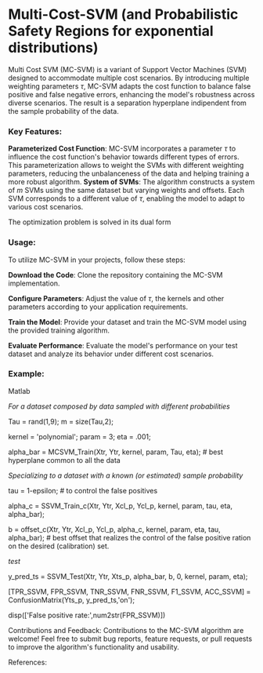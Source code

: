 # Multi-Cost-SVM (and Probabilistic Safety Regions for exponential distributions)

Multi Cost SVM (MC-SVM) is a variant of Support Vector Machines (SVM) designed to accommodate multiple cost scenarios. By introducing multiple weighting parameters $\tau$,  MC-SVM adapts the cost function to balance false positive and false negative errors, enhancing the model's robustness across diverse scenarios. The result is a separation hyperplane indipendent from the sample probability of the data.

### Key Features:
__Parameterized Cost Function__: MC-SVM incorporates a parameter $\tau$ to influence the cost function's behavior towards different types of errors. This parameterization allows to weight the SVMs with different weighting parameters, reducing the unbalanceness of the data and helping training a more robust algorithm.
__System of SVMs__: The algorithm constructs a system of $m$ SVMs using the same dataset but varying weights and offsets. Each SVM corresponds to a different value of $\tau$, enabling the model to adapt to various cost scenarios.

The optimization problem is solved in its dual form

### Usage:
To utilize MC-SVM in your projects, follow these steps:

__Download the Code__: Clone the repository containing the MC-SVM implementation.

__Configure Parameters__: Adjust the value of $\tau$, the kernels and other parameters according to your application requirements.

__Train the Model__: Provide your dataset and train the MC-SVM model using the provided training algorithm.

__Evaluate Performance__: Evaluate the model's performance on your test dataset and analyze its behavior under different cost scenarios.

### Example:

Matlab

_For a dataset composed by data sampled with different probabilities_

Tau  = rand(1,9); 
m = size(Tau,2);

kernel = 'polynomial';
param = 3;
eta = .001;

alpha_bar = MCSVM_Train(Xtr, Ytr, kernel, param, Tau, eta); # best hyperplane common to all the data

_Specializing to a dataset with a known (or estimated) sample probability_

tau = 1-epsilon; # to control the false positives 

alpha_c = SSVM_Train_c(Xtr, Ytr, Xcl_p, Ycl_p, kernel, param, tau, eta, alpha_bar);

b = offset_c(Xtr, Ytr, Xcl_p, Ycl_p, alpha_c, kernel, param, eta, tau, alpha_bar); # best offset that realizes the control of the false positive ration on the desired (calibration) set.

_test_

y_pred_ts = SSVM_Test(Xtr, Ytr, Xts_p, alpha_bar, b, 0, kernel, param, eta);

[TPR_SSVM, FPR_SSVM, TNR_SSVM, FNR_SSVM, F1_SSVM, ACC_SSVM] = ConfusionMatrix(Yts_p, y_pred_ts,'on');

disp(['False positive rate:',num2str(FPR_SSVM)])

Contributions and Feedback:
Contributions to the MC-SVM algorithm are welcome! Feel free to submit bug reports, feature requests, or pull requests to improve the algorithm's functionality and usability.

References:


